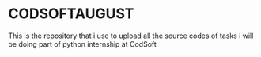 # CODSOFTAUGUST
This is the repository that i use to upload all the source codes of tasks i will be doing part of  python internship at CodSoft

